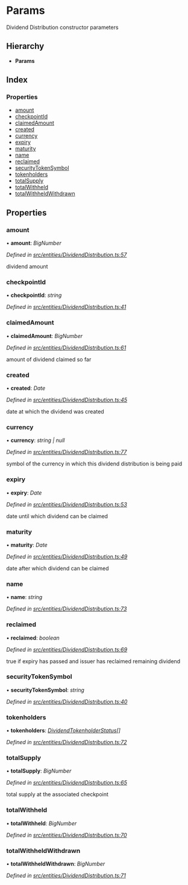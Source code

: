 # Params

Dividend Distribution constructor parameters

## Hierarchy

* **Params**

## Index

### Properties

* [amount](_entities_dividenddistribution_.params.md#amount)
* [checkpointId](_entities_dividenddistribution_.params.md#checkpointid)
* [claimedAmount](_entities_dividenddistribution_.params.md#claimedamount)
* [created](_entities_dividenddistribution_.params.md#created)
* [currency](_entities_dividenddistribution_.params.md#currency)
* [expiry](_entities_dividenddistribution_.params.md#expiry)
* [maturity](_entities_dividenddistribution_.params.md#maturity)
* [name](_entities_dividenddistribution_.params.md#name)
* [reclaimed](_entities_dividenddistribution_.params.md#reclaimed)
* [securityTokenSymbol](_entities_dividenddistribution_.params.md#securitytokensymbol)
* [tokenholders](_entities_dividenddistribution_.params.md#tokenholders)
* [totalSupply](_entities_dividenddistribution_.params.md#totalsupply)
* [totalWithheld](_entities_dividenddistribution_.params.md#totalwithheld)
* [totalWithheldWithdrawn](_entities_dividenddistribution_.params.md#totalwithheldwithdrawn)

## Properties

### amount

• **amount**: _BigNumber_

_Defined in_ [_src/entities/DividendDistribution.ts:57_](https://github.com/PolymathNetwork/polymath-sdk/blob/550676f/src/entities/DividendDistribution.ts#L57)

dividend amount

### checkpointId

• **checkpointId**: _string_

_Defined in_ [_src/entities/DividendDistribution.ts:41_](https://github.com/PolymathNetwork/polymath-sdk/blob/550676f/src/entities/DividendDistribution.ts#L41)

### claimedAmount

• **claimedAmount**: _BigNumber_

_Defined in_ [_src/entities/DividendDistribution.ts:61_](https://github.com/PolymathNetwork/polymath-sdk/blob/550676f/src/entities/DividendDistribution.ts#L61)

amount of dividend claimed so far

### created

• **created**: _Date_

_Defined in_ [_src/entities/DividendDistribution.ts:45_](https://github.com/PolymathNetwork/polymath-sdk/blob/550676f/src/entities/DividendDistribution.ts#L45)

date at which the dividend was created

### currency

• **currency**: _string \| null_

_Defined in_ [_src/entities/DividendDistribution.ts:77_](https://github.com/PolymathNetwork/polymath-sdk/blob/550676f/src/entities/DividendDistribution.ts#L77)

symbol of the currency in which this dividend distribution is being paid

### expiry

• **expiry**: _Date_

_Defined in_ [_src/entities/DividendDistribution.ts:53_](https://github.com/PolymathNetwork/polymath-sdk/blob/550676f/src/entities/DividendDistribution.ts#L53)

date until which dividend can be claimed

### maturity

• **maturity**: _Date_

_Defined in_ [_src/entities/DividendDistribution.ts:49_](https://github.com/PolymathNetwork/polymath-sdk/blob/550676f/src/entities/DividendDistribution.ts#L49)

date after which dividend can be claimed

### name

• **name**: _string_

_Defined in_ [_src/entities/DividendDistribution.ts:73_](https://github.com/PolymathNetwork/polymath-sdk/blob/550676f/src/entities/DividendDistribution.ts#L73)

### reclaimed

• **reclaimed**: _boolean_

_Defined in_ [_src/entities/DividendDistribution.ts:69_](https://github.com/PolymathNetwork/polymath-sdk/blob/550676f/src/entities/DividendDistribution.ts#L69)

true if expiry has passed and issuer has reclaimed remaining dividend

### securityTokenSymbol

• **securityTokenSymbol**: _string_

_Defined in_ [_src/entities/DividendDistribution.ts:40_](https://github.com/PolymathNetwork/polymath-sdk/blob/550676f/src/entities/DividendDistribution.ts#L40)

### tokenholders

• **tokenholders**: [_DividendTokenholderStatus_](_types_index_.dividendtokenholderstatus.md)_\[\]_

_Defined in_ [_src/entities/DividendDistribution.ts:72_](https://github.com/PolymathNetwork/polymath-sdk/blob/550676f/src/entities/DividendDistribution.ts#L72)

### totalSupply

• **totalSupply**: _BigNumber_

_Defined in_ [_src/entities/DividendDistribution.ts:65_](https://github.com/PolymathNetwork/polymath-sdk/blob/550676f/src/entities/DividendDistribution.ts#L65)

total supply at the associated checkpoint

### totalWithheld

• **totalWithheld**: _BigNumber_

_Defined in_ [_src/entities/DividendDistribution.ts:70_](https://github.com/PolymathNetwork/polymath-sdk/blob/550676f/src/entities/DividendDistribution.ts#L70)

### totalWithheldWithdrawn

• **totalWithheldWithdrawn**: _BigNumber_

_Defined in_ [_src/entities/DividendDistribution.ts:71_](https://github.com/PolymathNetwork/polymath-sdk/blob/550676f/src/entities/DividendDistribution.ts#L71)

